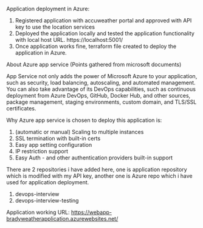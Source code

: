 Application deployment in Azure:
  1. Registered application with accuweather portal and approved with API key to use the location services
  2. Deployed the application locally and tested the application functionality with local host URL. https://localhost:5001/
  3. Once application works fine, terraform file created to deploy the application in Azure.

About Azure app service (Points gathered from microsoft documents)

App Service not only adds the power of Microsoft Azure to your application, such as security, load balancing, autoscaling, and automated management. You can also take advantage of its DevOps capabilities, such as continuous deployment from Azure DevOps, GitHub, Docker Hub, and other sources, package management, staging environments, custom domain, and TLS/SSL certificates.

Why Azure app service is chosen to deploy this application is:

1. (automatic or manual) Scaling to multiple instances
2. SSL termination with built-in certs
3. Easy app setting configuration
4. IP restriction support
5. Easy Auth - and other authentication providers built-in support

There are 2 repositories i have added here, one is application repository which is modified with my API key, another one is Azure repo which i have used for application deployment.

1. devops-interview
2. devops-interview-testing

Application working URL:
https://webapp-bradyweatherapplication.azurewebsites.net/